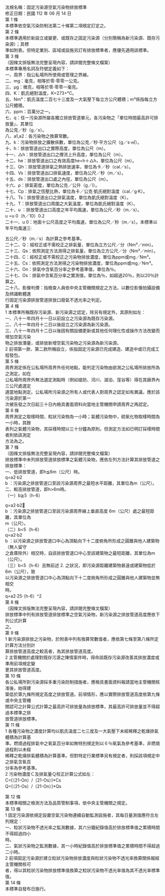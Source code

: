法規名稱：固定污染源空氣污染物排放標準  
修正日期：民國 112 年 06 月 14 日  
第 1 條  
本標準依空氣污染防制法第二十條第二項規定訂定之。  
第 2 條  
本標準適用於新設立或變更、或既存之固定污染源（分別簡稱為新污染源、既存污染源）；其標  
準如附表。但特定業別、區域或設施另訂有排放標準者，應優先適用該標準。  
第 3 條  
（因條文排版無法完整呈現內容，請詳閱完整條文檔案）  
本標準專用名詞及符號定義如下：  
一、周界：指公私場所所使用或管理之界線。  
二、mg：毫克，相等於零‧零零一公克。  
三、μg：微克，相等於零‧零零一毫克。  
四、K：凱氏絕對溫度，K=273+℃。  
五、Nm³：凱氏溫度二百七十三度及一大氣壓下每立方公尺體積；m³係指每立方公尺體積。  
六、ppm：百萬分之一。  
七、q：任一污染源所屬各獨立排放管道單元，各污染物之「單位時間最高許可排放量」，其單位  
為公克／秒（g／s）。  
八、a1,a2：各污染物之換算常數。  
九、k：污染物排放之擴散係數，單位為公克／秒‧平方公尺（g／s‧㎡）。  
十、h：排放管道出口之實際高度，單位為公尺（m）。  
十一、△h：排放管道出口之煙流上升高度，單位為公尺（m）。  
十二、he：排放管道出口之有效高度he=h＋△h，單位為公尺（m）。  
十三、Qh：排放管道排氣之熱排放速率，單位為卡／秒（cal／s）。  
十四、Vs：排放管道出口排氣速度，單位為公尺／秒（m／s）。  
十五、ds：排放管道出口處之內徑，單位為公尺（m）。  
十六、ρ：排氣密度，單位為公克／公升（g／l）。  
十七、Cp：排氣之恆壓比熱，單位為卡／公克‧凱氏絕對溫度（cal／g‧K）。  
十八、Ts：排放管道出口之排氣溫度，單位為凱氏絕對溫度（K）。  
十九、T：排放管道出口周圍之大氣溫度，單位為凱氏絕對溫度（K）。  
二十、u ：排放管道出口高度之年平均風速，單位為公尺／秒（m／s）。  
u =u 0（h／10）0.2  
二十一、u 0：地面十公尺高度之平均風速，單位為公尺／秒（m／s）。本標準以年平均風速三‧  


五公尺／秒（m／s）為計算之參考基準。  
二十二、Q：經校正或不需校正之排氣量，單位為立方公尺／分（Nm³／min）。  
二十三、Qs：依照測定方法測得之排氣量，單位為立方公尺／分（Nm³／min）。  
二十四、C：經校正或不需校正之污染物排放濃度，單位為ppm或mg／Nm³。  
二十五、Cs：依照測定方法測得之污染物排放濃度，單位為ppm或mg／Nm³。  
二十六、On：排氣中含氧百分率之參考基準值，單位為％。  
二十七、Os：排氣中含氧百分率之實測值，單位為％，如超過20％，則以20％計算之。  
二十八、影像判煙：指檢查人員依中央主管機關規定之方法，以數位影像拍攝設備及辨識軟體進  
行固定污染源排放管道排放口廢氣不透光率之判定。  
第 4 條  
1 本標準所稱既存污染源、新污染源之認定，除另有規定外，其原則如左：  
一、八十一年四月十一日以前設立之污染源為既存污染源。  
二、八十一年四月十二日以後設立之污染源為新污染源。  
三、八十一年四月十二日以後因有關設備更新或其他任何理化性或操作方法改變而增加空氣污染  
物之排放潛量，或排放新增空氣污染物之污染源為新污染源。  
2 前項第一款、第二款所稱設立，係指固定污染源已完成建造、建造中或已完成工程發包。  
第 5 條  
周界測定係在公私場所周界外任何地點，能判定污染物由欲測之公私場所排放所為之測定。如在  
公私場所周界外無法選定測點時（例如堤防、河川、湖泊、窪谷等）得在其廠界內三公尺處選定  
適當地點測定。公私場所污染源之所有人或代表人對周界之認定如有異議，應於該污染源於第一  
次被告發之次日起三十日內檢具書面資料向當地主管機關申請周界之再認定。  
第 6 條  
周界測定之取樣時間，粒狀污染物為一小時；氣體污染物中，硫氧化物取樣時間為一小時，其餘  
表列之氣體污染物，其採樣時間以三十分鐘為原則。但測定方法如已明訂採樣時間者則依該測定  
方法為之。  
第 7 條  
（因條文排版無法完整呈現內容，請詳閱完整條文檔案）  
排放標準中未列排放管道排放標準之氣體污染物，應依左列方法計算其排放管道之排放標準：  
一、低排放管道，即h≦6m（公尺）時。  
q=a2‧b2  
b ：污染源之排放管道口至該污染源周界之最短水平距離，其單位為m（公尺）。  
二、較高排放管道，即h>6m時。  
（一）b≧5（h-6）  


q=a2‧b2￿  
b ：污染源之排放管道口至該污染源周界線上垂直高度 6m（公尺）處之最短距離，其單位為  
m（公尺）。  
（二）b<5（h-6）  
q=a2‧b2  
b ：以污染源之排放管道口中心為頂點向下十二度俯角所形成之圓錐與他人建築物（無人留守  
之倉庫除外）相交時，自該排放管道口中心至該建築物之最短距離，其單位為m（公尺）。  
（三）b<5（h-6）且無前述 2. 之狀況，即污染源距離建築物甚遠或建築物低於6m（公尺），致  
以污染源之排放管道口中心為頂點向下十二度俯角所形成之圓錐與他人建築物並無相交  
時。  
q=a2‧25‧（h-6）^2  
第 8 條  
（因條文排版無法完整呈現內容，請詳閱完整條文檔案）  
排放標準中列有排放管道排放標準之空氣污染物，新污染源之排放管道高度應依下列公式計算  
之。  
第 9 條  
1 新污染源排放之污染物，於附表中列有換算常數值者，應依第七條至第八條所定計算方法分別計  
算排放管道高度之較高者，為其排放管道高度。  
2 主管機關於處理對既存污源之陳情案件時，得命該既存污染源改善其排放濃度或準用前項規定變  
更其排放管道高度。  
第 10 條  
各公私場所對污染源採多重污染防制措施者，應檢具書面資料報請當地主管機關核准後，始得建  
築低於第九條所規定高度之排放管道。前項情形，應以實際排放管道高度依第九條或中央主管機  
關認可之計算公式計算之最高許可排放量為排放標準，其最高許可排放量並不得超過本標準之排  
放管道排放標準。  
第 11 條  
1 各種污染物之濃度計算均以凱氏溫度二七三度及一大氣壓下未經稀釋之乾燥排氣體積為計算基  
準。燃燒過程排氣中之氧氣百分率如無特別規定則以６％氧氣為參考基準，非燃燒過程則以未經  
稀釋之乾燥排氣體積為計算基準。但對特定行業標準另有規定者，則採該項規定中之排氣含氧百  
分率為參考基準。  
2 污染物濃度Ｃ及排氣量Ｑ校正計算公式如左：  
C=[（21-On）/（21-Os）]*Cs  
Q=[（21-Os）/（21-On）]*Qs  


第 12 條  
本標準相關之檢測方法及品質管制事項，依中央主管機關之規定。  
第 13 條  
1 固定污染源依規定設置空氣污染物連續自動監測設施者，其每日量測值應符合左列規定：  
一、粒狀污染物不透光率之監測數據，其六分鐘紀錄值高於排放標準值之累積時間不得超過四小  
時。  
二、氣狀污染物之監測數據，其一小時紀錄值高於排放標準值之累積時間不得超過二小時。  
2 前項固定污染源於建立粒狀污染物排放濃度與粒狀污染物不透光率換算關係報經主管機關核可  
者，得以其粒狀污染物排放標準值換算之粒狀污染物不透光率值為其不透光率標準值。  
第 14 條  
本標準自發布日施行。  


